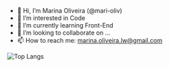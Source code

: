 - 👋 Hi, I’m Marina Oliveira (@mari-oliv)
- 👀 I’m interested in Code
- 🌱 I’m currently learning Front-End
- 💞️ I’m looking to collaborate on ...
- 📫 How to reach me: marina.oliveira.lw@gmail.com

<!---
mari-oliv/mari-oliv is a ✨ special ✨ repository because its `README.md` (this file) appears on your GitHub profile.
You can click the Preview link to take a look at your changes.
--->
![Top Langs](https://github-readme-stats.vercel.app/api/top-langs/?username=mari-oliv&hide_progress=true&count-private=true)
